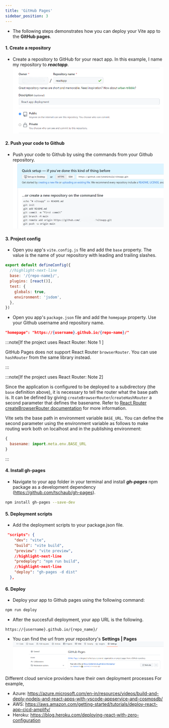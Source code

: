 ```yaml
---
title: 'GitHub Pages'
sidebar_position: 3
---
```


- The following steps demonstrates how you can deploy your Vite app to the **GitHub pages**.

#### 1. Create a repository 
- Create a repository to GitHub for your react app. In this example, I name my repository to ***reactapp***.
![w:700](./img/newrepo2.PNG)

#### 2. Push your code to Github 
- Push your code to Github by using the commands from your Github repository.
![w:700](./img/settings.PNG)

#### 3. Project config 
- Open you app's `vite.config.js` file and add the `base` property. The value is the name of your repository with leading and trailing slashes.
```js
export default defineConfig({
  //highlight-next-line
  base: '/{repo-name}/',
  plugins: [react()],
  test: {
    globals: true,
    environment: 'jsdom',
  },
})
```

- Open you app's `package.json` file and add the `homepage` property. Use your Github username and repository name.

```json
"homepage": "https://{username}.github.io/{repo-name}/"
```

:::note[If the project uses React Router: Note 1 ]

  GitHub Pages does not support React Router `browserRouter`. You can use `hashRouter` from the same library instead.

:::

:::note[If the project uses React Router: Note 2]

  Since the application is configured to be deployed to a subdirectory (the `base` definition above), it is necessary to tell the router what the base path is. It can be defined by giving `createBrowserRouter`/`createHashRouter` a second parameter that defines the basename. Refer to [React Router createBrowserRouter documentation](https://reactrouter.com/en/main/routers/create-browser-router#basename) for more information.

  Vite sets the base path in environment variable `BASE_URL`. You can define the second parameter using the environment variable  as follows to make routing work both on localhost and in the publishing environment:

  ```js
  {
    basename: import.meta.env.BASE_URL
  }
  ```

:::

#### 4. Install gh-pages 
- Navigate to your app folder in your terminal and install ***gh-pages*** npm package as a development dependency (https://github.com/tschaub/gh-pages).

```bash
npm install gh-pages --save-dev
```
#### 5. Deployment scripts 
- Add the deployment scripts to your package.json file.
```json
 "scripts": {
    "dev": "vite",
    "build": "vite build",
    "preview": "vite preview",
    //highlight-next-line
    "predeploy": "npm run build",
    //highlight-next-line
    "deploy": "gh-pages -d dist"
  },
```
#### 6. Deploy
- Deploy your app to Github pages using the following command:
```bash
npm run deploy
```
- After the succesfull deployment, your app URL is the following.

```
https://{username}.github.io/{repo_name}/
```
- You can find the url from your repository's **Settings | Pages**
![](./img/ghpages_url.PNG)

Different cloud service providers have their own deployment processes
For example,
- Azure:
https://azure.microsoft.com/en-in/resources/videos/build-and-deply-nodejs-and-react-apps-with-vscode-appservice-and-cosmosdb/
- AWS:
https://aws.amazon.com/getting-started/tutorials/deploy-react-app-cicd-amplify/
- Heroku:
https://blog.heroku.com/deploying-react-with-zero-configuration



